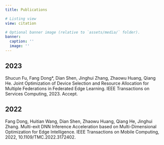 ```yaml
---
title: Publications

# Listing view
view: citation

# Optional banner image (relative to `assets/media/` folder).
banner:
  caption: ''
  image: ''
---
```


## 2023

Shucun Fu, Fang Dong*, Dian Shen, Jinghui Zhang, Zhaowu Huang, Qiang He. Joint Optimization of Device Selection and Resource Allocation for Multiple Federations in Federated Edge Learning.  IEEE Transactions on Services Computing, 2023. Accept.

## 2022

Fang Dong, Huitian Wang, Dian Shen, Zhaowu Huang, Qiang He, Jinghui Zhang. Multi-exit DNN Inference Acceleration based on Multi-Dimensional Optimization for Edge Intelligence. IEEE Transactions on Mobile Computing, 2022, 10.1109/TMC.2022.3172402.